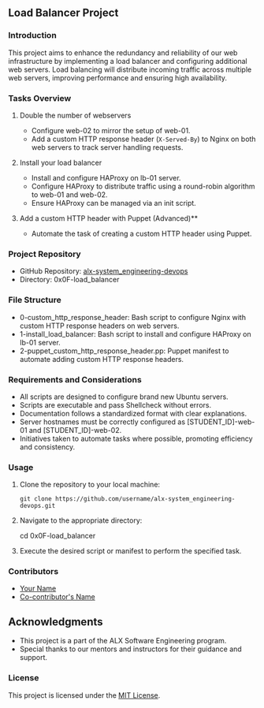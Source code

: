 ## Load Balancer Project

### Introduction
This project aims to enhance the redundancy and reliability of our web infrastructure by implementing a load balancer and configuring additional web servers. Load balancing will distribute incoming traffic across multiple web servers, improving performance and ensuring high availability.

### Tasks Overview
1. Double the number of webservers
   - Configure web-02 to mirror the setup of web-01.
   - Add a custom HTTP response header (`X-Served-By`) to Nginx on both web servers to track server handling requests.

2. Install your load balancer
   - Install and configure HAProxy on lb-01 server.
   - Configure HAProxy to distribute traffic using a round-robin algorithm to web-01 and web-02.
   - Ensure HAProxy can be managed via an init script.

3. Add a custom HTTP header with Puppet (Advanced)**
   - Automate the task of creating a custom HTTP header using Puppet.

### Project Repository
- GitHub Repository: [alx-system_engineering-devops](https://github.com/username/alx-system_engineering-devops)
- Directory: 0x0F-load_balancer

### File Structure
- 0-custom_http_response_header: Bash script to configure Nginx with custom HTTP response headers on web servers.
- 1-install_load_balancer: Bash script to install and configure HAProxy on lb-01 server.
- 2-puppet_custom_http_response_header.pp: Puppet manifest to automate adding custom HTTP response headers.

### Requirements and Considerations
- All scripts are designed to configure brand new Ubuntu servers.
- Scripts are executable and pass Shellcheck without errors.
- Documentation follows a standardized format with clear explanations.
- Server hostnames must be correctly configured as [STUDENT_ID]-web-01 and [STUDENT_ID]-web-02.
- Initiatives taken to automate tasks where possible, promoting efficiency and consistency.

### Usage
1. Clone the repository to your local machine:
   ```
   git clone https://github.com/username/alx-system_engineering-devops.git
   ```

2. Navigate to the appropriate directory:
   
   cd 0x0F-load_balancer
   

3. Execute the desired script or manifest to perform the specified task.

### Contributors
- [Your Name](https://github.com/yourusername)
- [Co-contributor's Name](https://github.com/cocontributor)

## Acknowledgments
- This project is a part of the ALX Software Engineering program.
- Special thanks to our mentors and instructors for their guidance and support.

### License
This project is licensed under the [MIT License](LICENSE).
